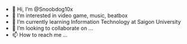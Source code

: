 - 👋 Hi, I’m @Snoobdog10x
- 👀 I’m interested in video game, music, beatbox
- 🌱 I’m currently learning Information Technology at Saigon University
- 💞️ I’m looking to collaborate on ...
- 📫 How to reach me ...

<!---
Snoobdog10x/Snoobdog10x is a ✨ special ✨ repository because its `README.md` (this file) appears on your GitHub profile.
You can click the Preview link to take a look at your changes.
--->
